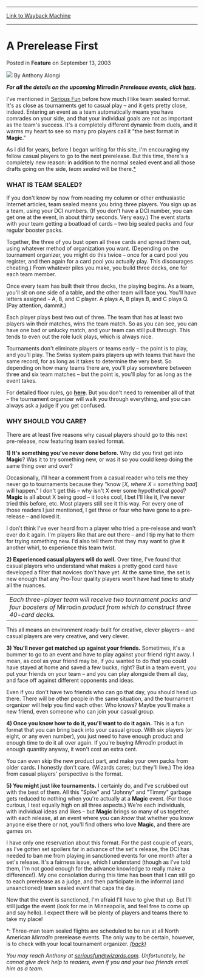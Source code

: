
---
[Link to Wayback Machine](https://web.archive.org/web/20211019031347/https://magic.wizards.com/en/articles/archive/feature/prerelease-first-2003-09-13)

[_metadata_:wayback_url]:- "https://magic.wizards.com/en/articles/archive/feature/prerelease-first-2003-09-13"
[_metadata_:wayback_raw_url]:- "https://web.archive.org/web/20211019031347id_/https://magic.wizards.com/en/articles/archive/feature/prerelease-first-2003-09-13"
[_metadata_:wayback_capture_timestamp]:- "2021-10-19 03:13:47+00:00"
[_metadata_:description]:- "For all the details on the upcoming Mirrodin Prerelease events, click here. I've mentioned in Serious Fun before how much I like team sealed format. It's as close as tournaments get to casual play – and it gets pretty close, indeed. Entering an event as a team automatically means you have comrades on your side, and that your individual goals are not as important as the team's"
[_metadata_:generator]:- "Drupal 7 (http://drupal.org)"
---


A Prerelease First
==================



 Posted in **Feature**
 on September 13, 2003 






![](https://media.magic.wizards.com/styles/auth_small/public/images/person/authorpic_anthonyalongi.jpg)
By Anthony Alongi











***For all the details on the upcoming* Mirrodin *Prerelease events, click [here](http://archive.wizards.com/default.asp?x=events/magic/prereleases).*** 

I've mentioned in [Serious Fun](http://archive.wizards.com/Magic/Magazine/Article.aspx?x=mtgcom/columnarchive&column=SeriousFun) before how much I like team sealed format. It's as close as tournaments get to casual play – and it gets pretty close, indeed. Entering an event as a team automatically means you have comrades on your side, and that your individual goals are not as important as the team's success. It's a completely different dynamic from duels, and it warms my heart to see so many pro players call it "the best format in **Magic**."

As I did for years, before I began writing for this site, I'm encouraging my fellow casual players to go to the next prerelease. But this time, there's a completely new reason: in addition to the normal sealed event and all those drafts going on the side, *team sealed* will be there.[\*](#footnote)

### WHAT IS TEAM SEALED?

If you don't know by now from reading my column or other enthusiastic Internet articles, team sealed means you bring three players. You sign up as a team, using your DCI numbers. (If you don't have a DCI number, you can get one at the event, in about thirty seconds. Very easy.) The event starts with your team getting a boatload of cards – two big sealed packs and four regular booster packs.

Together, the three of you bust open all these cards and spread them out, using whatever method of organization you want. (Depending on the tournament organizer, you might do this twice – once for a card pool you register, and then again for a card pool you actually play. This discourages cheating.) From whatever piles you make, you build three decks, one for each team member.

Once every team has built their three decks, the playing begins. As a team, you'll sit on one side of a table, and the other team will face you. You'll have letters assigned – A, B, and C player. A plays A, B plays B, and C plays Q. (Pay attention, dammit.)

Each player plays best two out of three. The team that has at least two players win their matches, wins the team match. So as you can see, you can have one bad or unlucky match, and your team can still pull through. This tends to even out the role luck plays, which is always nice.

Tournaments don't eliminate players or teams early – the point is to play, and you'll play. The Swiss system pairs players up with teams that have the same record, for as long as it takes to determine the very best. So depending on how many teams there are, you'll play somewhere between three and six team matches – but the point is, you'll play for as long as the event takes. 

For detailed floor rules, go [**here**](http://www.wizards.com/dci/downloads/03-04_Magic_FR.doc). But you don't need to remember all of that – the tournament organizer will walk you through everything, and you can always ask a judge if you get confused.

### WHY SHOULD YOU CARE?

There are at least five reasons why casual players should go to this next pre-release, now featuring team sealed format.

**1) It's something you've never done before.** Why did you first get into **Magic**? Was it to try something new, or was it so you could keep doing the same thing over and over?

Occasionally, I'll hear a comment from a casual reader who tells me they never go to tournaments because they "know [*X, where X = something bad*] will happen." I don't get this – why isn't X ever some hypothetical *good*? **Magic** is all about X being good – it looks cool, I bet I'll like it, I've never tried this before, etc. Most players still see it this way. For every one of those readers I just mentioned, I get three or four who have gone to a pre-release – and loved it.

I don't think I've ever heard from a player who tried a pre-release and won't ever do it again. I'm players like that are out there – and I tip my hat to them for trying something new. I'd also tell them that they may want to give it another whirl, to experience this team twist.

**2) Experienced casual players will do well.** Over time, I've found that casual players who understand what makes a pretty good card have developed a filter that novices don't have yet. At the same time, the set is new enough that any Pro-Tour quality players won't have had time to study all the nuances. 



|  |
| --- |
| *Each three-player team will receive two tournament packs and four boosters of* Mirrodin *product from which to construct three 40-card decks.* |

This all means an environment ready-built for creative, clever players – and casual players are very creative, and very clever.

**3) You'll never get matched up against your friends.** Sometimes, it's a bummer to go to an event and have to play against your friend right away. I mean, as cool as your friend may be, if you wanted to do *that* you could have stayed at home and saved a few bucks, right? But in a team event, you put your friends on your team – and you can play alongside them all day, and face off against different opponents and ideas.

Even if you don't have two friends who can go that day, you should head up there. There will be other people in the same situation, and the tournament organizer will help you find each other. Who knows? Maybe you'll make a new friend, even someone who can join your casual group. 

**4) Once you know how to do it, you'll want to do it again.** This is a fun format that you can bring back into your casual group. With six players (or eight, or any even number), you just need to have enough product and enough time to do it all over again. If you're buying *Mirrodin* product in enough quantity anyway, it won't cost an extra cent. 

You can even skip the new product part, and make your own packs from older cards. I honestly don't care. (Wizards cares; but they'll live.) The idea from casual players' perspective is the format.

**5) You might just like tournaments.** I certainly do, and I've scrubbed out with the best of them. All this "Spike" and "Johnny" and "Timmy" garbage gets reduced to nothing when you're actually at a **Magic** event. (For those curious, I test equally high on all three aspects.) We're each individuals, with individual ideas and likes – but **Magic** brings so many of us together, with each release, at an event where you can *know* that whether you know anyone else there or not, you'll find others who love **Magic**, and there are games on.

I have only one reservation about this format. For the past couple of years, as I've gotten set spoilers far in advance of the set's release, the DCI has needed to ban me from playing in sanctioned events for one month after a set's release. It's a fairness issue, which I understand (though as I've told them, I'm not good enough for the advance knowledge to really make a difference!). My one consolation during this time has been that I can still go to each prerelease as a judge, and then participate in the informal (and unsanctioned) team sealed event that caps the day.

Now that the event is sanctioned, I'm afraid I'll have to give that up. But I'll still judge the event (look for me in Minneapolis, and feel free to come up and say hello). I expect there will be plenty of players and teams there to take my place!

\*: Three-man team sealed flights are scheduled to be run at all North American *Mirrodin* prerelease events. The only way to be certain, however, is to check with your local tournament organizer. *[(back)](#back)*

*You may reach Anthony at [seriousfun@wizards.com](mailto:seriousfun@wizards.com). Unfortunately, he cannot give deck help to readers, even if you and your two friends email him as a team.*





